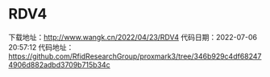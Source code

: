 # RDV4
下载地址：http://www.wangk.cn/2022/04/23/RDV4
代码日期：2022-07-06 20:57:12
代码地址：https://github.com/RfidResearchGroup/proxmark3/tree/346b929c4df682474906d882adbd3709b715b34c
